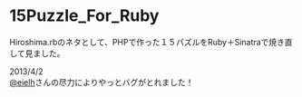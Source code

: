 15Puzzle_For_Ruby
=================
Hiroshima.rbのネタとして、PHPで作った１５パズルをRuby＋Sinatraで焼き直して見ました。  
  
  2013/4/2  
[@eielh](http://github.com/eiel)さんの尽力によりやっとバグがとれました！ 

